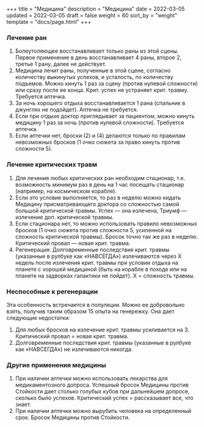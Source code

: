 +++
title = "Медицина"
description = "Медицина"
date = 2022-03-05
updated = 2022-03-05
draft = false
weight = 60
sort_by = "weight"
template = "docs/page.html"
+++

### Лечение ран

1. Болеутоляющее восстанавливает только раны из этой сцены. Первое применение в день восстанавливает 4 раны, второе 2, третье 1 рану, далее не действует.
2. Медицина лечит раны, полученные в этой сцене, согласно количеству выкинутых успехов, и усталость, по количеству подъемов. Можно кинуть 1 раз за сцену (против нулевой сложности) или сразу после ее конца. Крит. успех не устраняет крит. травму. Требуется аптечка.
3. За ночь хорошего отдыха восстанавливается 1 рана (спальник в джунглях не подойдет). Аптечка не требуется.
4. Если при отдыхе доктор приглядывает за пациентом, можно кинуть медицину 1 раз за ночь (против нулевой сложности). Требуется аптечка.
4. Если аптечки нет, броски (2) и (4) делаются только по правилам невозможных бросков (1 очко сюжета за право кинуть против сложности 5). 

### Лечение критических травм

1. Для лечения любых критических ран необходим стационар, т.е. возможность минимум раз в день на 1 час посещать стационар (например, на космическом корабле).
2. Если это условие выполняется, то раз в неделю можно кидать Медицину присматривающего доктора со сложностью самой большой критической травмы. Успех — она излечена, Триумф — излечение доп. критической травмы.
3. Если стационара нет, то можно использовать правило невозможных бросков (1 очко сюжета против сложности 5, усиленной на сложность критической травмы). Бросок точно так же раз в неделю. Критический провал — новая крит. травма.
4. Регенерация: Долговременные последствия крит. травмы (указанные в рулбуке как «НАВСЕГДА») излечиваются через Х недель после излечения крит. травмы при условии отдыха на планете с хорошей медициной (быть на корабле в походе или на планете на задворках галактики не пойдет). Х = сложность травмы.

### Неспособные к регенерации

Эта особенность встречается в популяции. Можно ее добровольно взять, получив таким образом 15 опыта на генережку. Она дает следующие недостатки:
1. Для любых бросков на излечение крит. травмы усиливается на 3. Критический провал = новая крит. травма.
2. Долговременные последствия крит. травмы (указанные в рулбуке как «НАВСЕГДА») не излечиваются никогда.


### Другие применения медицины

1. При наличии аптечки можно использовать лекарства для медикаментозного допроса. Успешный бросок Медицины против Стойкости дает столько голубых кубов при дальнейшем допросе, сколько было успехов. Критический успех = рассказывает все, что знает.
2. При наличии аптечки можно вырубить человека на определенный срок. Бросок Медицины против Стойкости.